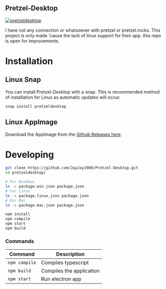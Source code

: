 ## Pretzel-Desktop

[![pretzeldesktop](https://snapcraft.io//pretzeldesktop/badge.svg)](https://snapcraft.io/pretzeldesktop)

I have not any connection or whatsoever with pretzel or pretzel.rocks. This project is only made 'cause the lack of linux support for their app.
this repo is open for improvements.

# Installation

## Linux Snap

You can install Pretzel-Desktop with a snap. This is recommended method of installation for Linux as automatic updates will occur.

```bash
snap install pretzeldesktop
```

## Linux AppImage

Download the AppImage from the [Github Releases here](https://github.com/JayJay1989/Pretzel-Desktop/releases).

# Developing



```bash
git clone https://github.com/JayJay1989/Pretzel-Desktop.git
cd pretzeldesktop/

# For Windows
ln -s package.win.json package.json
# For Linux
ln -s package.linux.json package.json
# For Mac
ln -s package.mac.json package.json

npm install
npm compile
npm start
npm build
```

### Commands
| Command   | Description  |
|---|---|
| `npm compile`  | Compiles typescript  |
| `npm build`  | Compiles the application  |
| `npm start`  | Run electron app  |

 

 